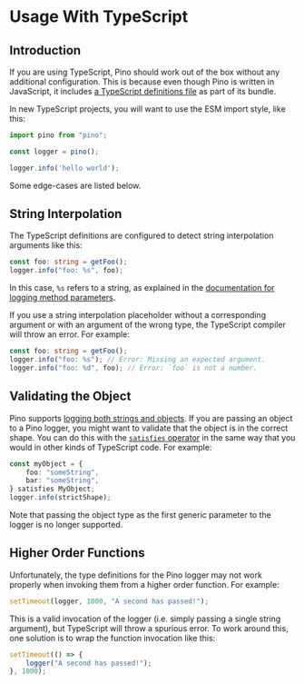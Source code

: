 # Usage With TypeScript

## Introduction

If you are using TypeScript, Pino should work out of the box without any additional configuration. This is because even though Pino is written in JavaScript, it includes [a TypeScript definitions file](https://github.com/pinojs/pino/blob/master/pino.d.ts) as part of its bundle.

In new TypeScript projects, you will want to use the ESM import style, like this:

```ts
import pino from "pino";

const logger = pino();

logger.info('hello world');
```

Some edge-cases are listed below.

## String Interpolation

The TypeScript definitions are configured to detect string interpolation arguments like this:

```ts
const foo: string = getFoo();
logger.info("foo: %s", foo);
```

In this case, `%s` refers to a string, as explained in the [documentation for logging method parameters](https://getpino.io/#/docs/api?id=logger).

If you use a string interpolation placeholder without a corresponding argument or with an argument of the wrong type, the TypeScript compiler will throw an error. For example:

```ts
const foo: string = getFoo();
logger.info("foo: %s"); // Error: Missing an expected argument.
logger.info("foo: %d", foo); // Error: `foo` is not a number.
```

## Validating the Object

Pino supports [logging both strings and objects](https://getpino.io/#/docs/api?id=logger). If you are passing an object to a Pino logger, you might want to validate that the object is in the correct shape. You can do this with the [`satisfies` operator](https://www.typescriptlang.org/docs/handbook/release-notes/typescript-4-9.html) in the same way that you would in other kinds of TypeScript code. For example:

```ts
const myObject = {
    foo: "someString",
    bar: "someString",
} satisfies MyObject;
logger.info(strictShape);
```

Note that passing the object type as the first generic parameter to the logger is no longer supported.

## Higher Order Functions

Unfortunately, the type definitions for the Pino logger may not work properly when invoking them from a higher order function. For example:

```ts
setTimeout(logger, 1000, "A second has passed!");
```

This is a valid invocation of the logger (i.e. simply passing a single string argument), but TypeScript will throw a spurious error. To work around this, one solution is to wrap the function invocation like this:

```ts
setTimeout(() => {
    logger("A second has passed!");
}, 1000);
```
